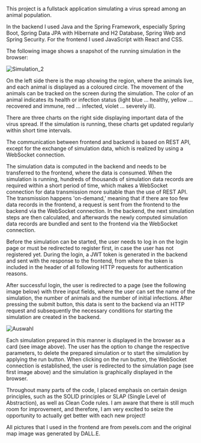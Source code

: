 This project is a fullstack application simulating a virus spread among an animal population. 

In the backend I used Java and the Spring Framework, especially Spring Boot, Spring Data JPA with Hibernate and H2 Database, Spring Web and Spring Security. For the frontend I used JavaScript with React and CSS. 

The following image shows a snapshot of the running simulation in the browser:

![Simulation_2](https://github.com/PeterNiederwieser/SimulationVirusSpreadFullStackApplication/assets/112017284/3713f8f3-692d-4f79-a936-e72cef28f35c)

On the left side there is the map showing the region, where the animals live, and each animal is displayed as a coloured circle. The movement of the animals can be tracked on the screen during the simulation. The color of an animal indicates its health or infection status (light blue ... healthy, yellow ... recovered and immune, red ... infected, violet ... severely ill).

There are three charts on the right side displaying important data of the virus spread. If the simulation is running, these charts get updated regularly within short time intervals.

The communication between frontend and backend is based on REST API, except for the exchange of simulation data, which is realized by using a WebSocket connection. 

The simulation data is computed in the backend and needs to be transferred to the frontend, where the data is consumed. When the simulation is running, hundreds of thousands of simulation data records are required within a short period of time, which makes a WebSocket connection for data transmission more suitable than the use of REST API. The transmission happens 'on-demand,' meaning that if there are too few data records in the frontend, a request is sent from the frontend to the backend via the WebSocket connection. In the backend, the next simulation steps are then calculated, and afterwards the newly computed simulation data records are bundled and sent to the frontend via the WebSocket connection.

Before the simulation can be started, the user needs to log in on the login page or must be redirected to register first, in case the user has not registered yet. During the login, a JWT token is generated in the backend and sent with the response to the frontend, from where the token is included in the header of all following HTTP requests for authentication reasons. 

After successful login, the user is redirected to a page (see the following image below) with three input fields, where the user can set the name of the simulation, the number of animals and the number of initial infections. After pressing the submit button, this data is sent to the backend via an HTTP request and subsequently the necessary conditions for starting the simulation are created in the backend. 

![Auswahl](https://github.com/PeterNiederwieser/SimulationVirusSpreadFullStackApplication/assets/112017284/fcf8d2b1-986f-467f-a43d-424a4d1153f2)

Each simulation prepared in this manner is displayed in the browser as a card (see image above). The user has the option to change the respective parameters, to delete the prepared simulation or to start the simulation by applying the run button. When clicking on the run button, the WebSocket connection is established, the user is redirected to the simulation page (see first image above) and the simulation is graphically displayed in the browser. 

Throughout many parts of the code, I placed emphasis on certain design principles, such as the SOLID principles or SLAP (Single Level of Abstraction), as well as Clean Code rules. I am aware that there is still much room for improvement, and therefore, I am very excited to seize the opportunity to actually get better with each new project!

All pictures that I used in the frontend are from pexels.com and the original map image was generated by DALL.E. 
